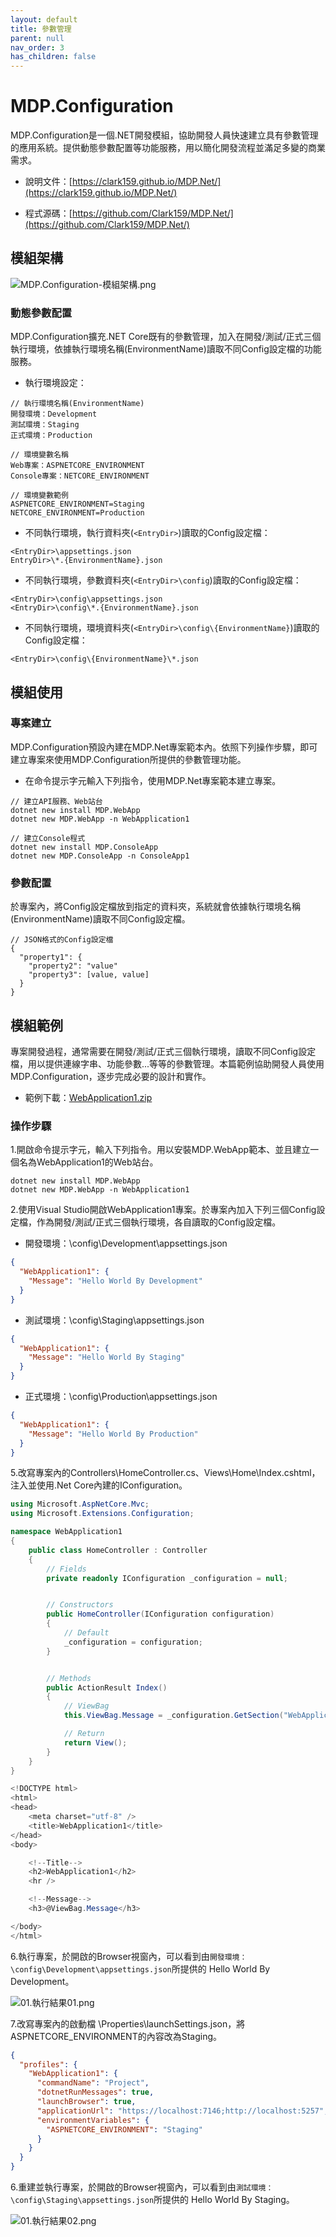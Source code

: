 ```yaml
---
layout: default
title: 參數管理
parent: null
nav_order: 3
has_children: false
---
```


# MDP.Configuration

MDP.Configuration是一個.NET開發模組，協助開發人員快速建立具有參數管理的應用系統。提供動態參數配置等功能服務，用以簡化開發流程並滿足多變的商業需求。

- 說明文件：[https://clark159.github.io/MDP.Net/](https://clark159.github.io/MDP.Net/)

- 程式源碼：[https://github.com/Clark159/MDP.Net/](https://github.com/Clark159/MDP.Net/)


## 模組架構

![MDP.Configuration-模組架構.png](https://clark159.github.io/MDP.Net/參數管理/MDP.Configuration-模組架構.png)

### 動態參數配置

MDP.Configuration擴充.NET Core既有的參數管理，加入在開發/測試/正式三個執行環境，依據執行環境名稱(EnvironmentName)讀取不同Config設定檔的功能服務。

- 執行環境設定：

```
// 執行環境名稱(EnvironmentName)
開發環境：Development
測試環境：Staging
正式環境：Production

// 環境變數名稱
Web專案：ASPNETCORE_ENVIRONMENT
Console專案：NETCORE_ENVIRONMENT

// 環境變數範例
ASPNETCORE_ENVIRONMENT=Staging
NETCORE_ENVIRONMENT=Production
```

- 不同執行環境，執行資料夾(``` <EntryDir> ```)讀取的Config設定檔：

```
<EntryDir>\appsettings.json
EntryDir>\*.{EnvironmentName}.json
```

- 不同執行環境，參數資料夾(``` <EntryDir>\config ```)讀取的Config設定檔：

```
<EntryDir>\config\appsettings.json
<EntryDir>\config\*.{EnvironmentName}.json
```

- 不同執行環境，環境資料夾(``` <EntryDir>\config\{EnvironmentName} ```)讀取的Config設定檔：

```
<EntryDir>\config\{EnvironmentName}\*.json
```


## 模組使用

### 專案建立

MDP.Configuration預設內建在MDP.Net專案範本內。依照下列操作步驟，即可建立專案來使用MDP.Configuration所提供的參數管理功能。

- 在命令提示字元輸入下列指令，使用MDP.Net專案範本建立專案。
 
```
// 建立API服務、Web站台
dotnet new install MDP.WebApp
dotnet new MDP.WebApp -n WebApplication1

// 建立Console程式
dotnet new install MDP.ConsoleApp
dotnet new MDP.ConsoleApp -n ConsoleApp1
```

### 參數配置

於專案內，將Config設定檔放到指定的資料夾，系統就會依據執行環境名稱(EnvironmentName)讀取不同Config設定檔。

```
// JSON格式的Config設定檔
{
  "property1": {
    "property2": "value"
    "property3": [value, value]
  }
}
```


## 模組範例

專案開發過程，通常需要在開發/測試/正式三個執行環境，讀取不同Config設定檔，用以提供連線字串、功能參數...等等的參數管理。本篇範例協助開發人員使用MDP.Configuration，逐步完成必要的設計和實作。

- 範例下載：[WebApplication1.zip](https://clark159.github.io/MDP.Net/參數管理/WebApplication1.zip)

### 操作步驟

1.開啟命令提示字元，輸入下列指令。用以安裝MDP.WebApp範本、並且建立一個名為WebApplication1的Web站台。

```
dotnet new install MDP.WebApp
dotnet new MDP.WebApp -n WebApplication1
```

2.使用Visual Studio開啟WebApplication1專案。於專案內加入下列三個Config設定檔，作為開發/測試/正式三個執行環境，各自讀取的Config設定檔。

- 開發環境：\config\Development\appsettings.json

```json
{
  "WebApplication1": {
    "Message": "Hello World By Development"
  }
}
```

- 測試環境：\config\Staging\appsettings.json

```json
{
  "WebApplication1": {
    "Message": "Hello World By Staging"
  }
}
```

- 正式環境：\config\Production\appsettings.json

```json
{
  "WebApplication1": {
    "Message": "Hello World By Production"
  }
}
```

5.改寫專案內的Controllers\HomeController.cs、Views\Home\Index.cshtml，注入並使用.Net Core內建的IConfiguration。

```csharp
using Microsoft.AspNetCore.Mvc;
using Microsoft.Extensions.Configuration;

namespace WebApplication1
{
    public class HomeController : Controller
    {
        // Fields
        private readonly IConfiguration _configuration = null;


        // Constructors
        public HomeController(IConfiguration configuration)
        {
            // Default
            _configuration = configuration;
        }


        // Methods
        public ActionResult Index()
        {
            // ViewBag
            this.ViewBag.Message = _configuration.GetSection("WebApplication1:Message").Get<string>();

            // Return
            return View();
        }
    }
}
```

```csharp
<!DOCTYPE html>
<html>
<head>
    <meta charset="utf-8" />
    <title>WebApplication1</title>
</head>
<body>

    <!--Title-->
    <h2>WebApplication1</h2>
    <hr />

    <!--Message-->
    <h3>@ViewBag.Message</h3>

</body>
</html>
```

6.執行專案，於開啟的Browser視窗內，可以看到由``` 開發環境：\config\Development\appsettings.json ```所提供的 Hello World By Development。

![01.執行結果01.png](https://clark159.github.io/MDP.Net/參數管理/01.執行結果01.png)

7.改寫專案內的啟動檔 \Properties\launchSettings.json，將ASPNETCORE_ENVIRONMENT的內容改為Staging。

```json
{
  "profiles": {
    "WebApplication1": {
      "commandName": "Project",
      "dotnetRunMessages": true,
      "launchBrowser": true,
      "applicationUrl": "https://localhost:7146;http://localhost:5257",
      "environmentVariables": {
        "ASPNETCORE_ENVIRONMENT": "Staging"
      }
    }
  }
}
```

6.重建並執行專案，於開啟的Browser視窗內，可以看到由``` 測試環境：\config\Staging\appsettings.json ```所提供的 Hello World By Staging。

![01.執行結果02.png](https://clark159.github.io/MDP.Net/參數管理/01.執行結果02.png)
